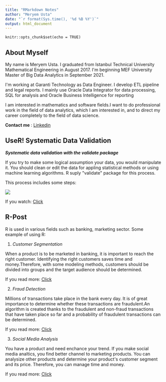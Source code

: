 ```yaml
---
title: "RMarkdown Notes"
author: "Meryem Usta"
date: "`r format(Sys.time(), '%d %B %Y')`"
output: html_document
---
```


```{r setup, include=FALSE}
knitr::opts_chunk$set(echo = TRUE)
```

## **About Myself**

My name is Meryem Usta. I graduated from Istanbul Technical University Mathematical Engineering in August 2017. I'm beginning MEF University Master of Big Data Analytics in September 2021. 

I'm working at Garanti Technology as Data Engineer. I develop ETL pipeline and legal reports. I mainly use Oracle Data Integrator for data processing, SQL for analysis and Oracle Business Intelligence for reporting

I am interested in mathematics and software fields.I want to  do professional work in the field of data analytics, which I am interested in, and to direct my career completely to the field of data science.

**Contact me** : [Linkedin](https://www.linkedin.com/in/meryemusta/)

## **UseR! Systematic Data Validation**

**_Systematic data validation with the validate package_**
  
If you try to make some logical assumption your data, you would manipulate it. You should clean or edit the data for appling statistical methods or using machine learning algorithms. R suply "validate" package for this process.

This process includes some steps:

![](C:\Users\Meryem\Documents\GitHub\mef05-ustame\Data_process_steps.JPG)

If you watch: [Click](https://www.youtube.com/watch?v=hb785sQt8tg&list=PL4IzsxWztPdnCC_kMCYKrd_t6cViMhBrD&index=2)

## **R-Post** 

 R is used in various fields such as banking, marketing sector. Some example of using R:

1. _Customer Segmentation_

When a product is to be marketed in banking, it is important to reach the right customer. Identifying the right customers saves time and money.Therefore, with some modeling methods, customers should be divided into groups and the target audience should be determined.

If you read more: [Click](https://data-flair.training/blogs/r-data-science-project-customer-segmentation/)

2. _Fraud Detection_

Millions of transactions take place in the bank every day. It is of great importance to determine whether these transactions are fraudulent.An algorithm is created thanks to the fraudulent and non-fraud transactions that have taken place so far and a probability of fraudulent transactions can be determined.

If you read more: [Click](https://blog.codecentric.de/en/2017/09/data-science-fraud-detection/)

3. _Social Media Analysis_

You have a product and need enchance your trend. If you make social media analtics, you find better channel to marketing products. You can analysize other products and determine your product's customer segment and its price. Therefore, you can manage time and money.

If you read more: [Click](https://www.packtpub.com/product/learning-social-media-analytics-with-r/9781787127524)

